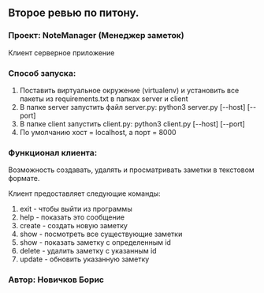 ## Второе ревью по питону.
### Проект: NoteManager (Менеджер заметок)

Клиент серверное приложение

### Способ запуска:
1. Поставить виртуальное окружение (virtualenv) и установить все пакеты из requirements.txt в папках server и client
2. В папке server запустить файл server.py: python3 server.py [--host] [--port]
3. В папке client запустить client.py: python3 client.py [--host] [--port]
4. По умолчанию хост = localhost, а порт = 8000

### Функционал клиента:
Возможность создавать, удалять и просматривать заметки в текстовом формате.

Клиент предоставляет следующие команды:
1. exit - чтобы выйти из программы
2. help - показать это сообщение
3. create - создать новую заметку
4. show - посмотреть все существующие заметки
5. show <id> - показать заметку с определенным id
6. delete <id> - удалить заметку с указанным id
7. update <id> - обновить указанную заметку

### Автор: Новичков Борис

